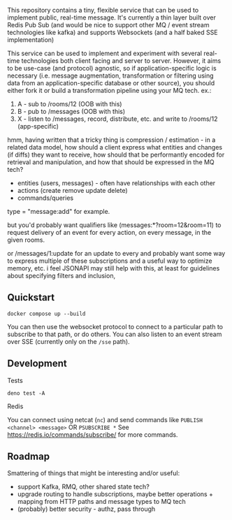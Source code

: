This repository contains a tiny, flexible service that can be used to implement public, real-time message. It's currently a thin layer built over Redis Pub Sub (and would be nice to support other MQ / event stream technologies like kafka) and supports Websockets (and a half baked SSE implementation)

This service can be used to implement and experiment with several real-time technologies both client facing and server to server. However, it aims to be use-case (and protocol) agnostic, so if application-specific logic is necessary (i.e. message augmentation, transformation or filtering using data from an application-specific database or other source), you should either fork it or build a transformation pipeline using your MQ tech. ex.:

1. A - sub to /rooms/12 (OOB with this)
2. B - pub to /messages (OOB with this)
3. X - listen to /messages, record, distribute, etc. and write to /rooms/12 (app-specific)


hmm, having written that a tricky thing is compression / estimation - in a related data model, how should a client express what entities and changes (if diffs) they want to receive, how should that be performantly encoded for retrieval and manipulation, and how that should be expressed in the MQ tech?

- entities (users, messages) - often have relationships with each other 
- actions (create remove update delete)
- commands/queries

type = "message:add" for example.

but you'd probably want qualifiers like (messages:*?room=12&room=11) to request delivery of an event for every action, on every message, in the given rooms.

or /messages/1:update for an update to every
and probably want some way to express multiple of these subscriptions and a useful way to optimize memory, etc. i feel JSONAPI may still help with this, at least for guidelines about specifying filters and inclusion,


## Quickstart

```
docker compose up --build
```

You can then use the websocket protocol to connect to a particular path to subscribe to that path, or do others. You can also listen to an event stream over SSE (currently only on the `/sse` path).


## Development

Tests
```
deno test -A
```

Redis

You can connect using netcat (`nc`) and send commands like `PUBLISH <channel> <message>` OR `PSUBSCRIBE *` See https://redis.io/commands/subscribe/ for more commands.


## Roadmap

Smattering of things that might be interesting and/or useful:
- support Kafka, RMQ, other shared state tech?
- upgrade routing to handle subscriptions, maybe better operations + mapping from HTTP paths and message types to MQ tech
- (probably) better security - authz, pass through